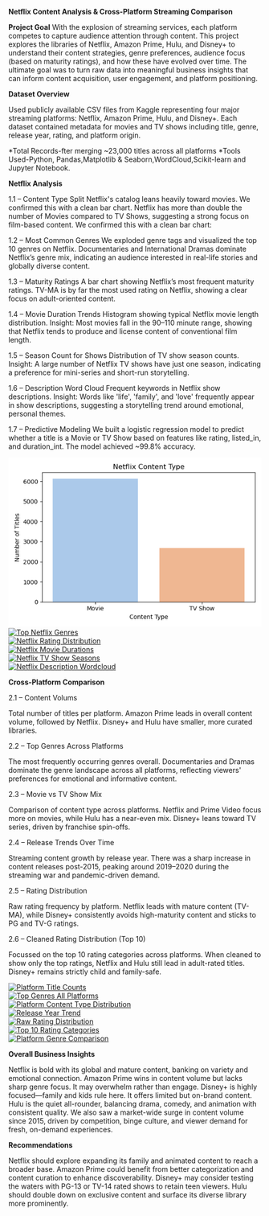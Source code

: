 **Netflix Content Analysis & Cross-Platform Streaming Comparison**


**Project Goal**
With the explosion of streaming services, each platform competes to capture audience attention through content. This project explores the libraries of Netflix, Amazon Prime, Hulu, and Disney+ to understand their content strategies, genre preferences, audience focus (based on maturity ratings), and how these have evolved over time. The ultimate goal was to turn raw data into meaningful business insights that can inform content acquisition, user engagement, and platform positioning.

**Dataset Overview**

Used publicly available CSV files from Kaggle representing four major streaming platforms: Netflix, Amazon Prime, Hulu, and Disney+. Each dataset contained metadata for movies and TV shows including title, genre, release year, rating, and platform origin.

*Total Records-fter merging ~23,000 titles across all platforms
*Tools Used-Python, Pandas,Matplotlib & Seaborn,WordCloud,Scikit-learn and Jupyter Notebook.

**Netflix Analysis**

1.1 – Content Type Split
Netflix's catalog leans heavily toward movies. We confirmed this with a clean bar chart.
Netflix has more than double the number of Movies compared to TV Shows, suggesting a strong focus on film-based content. We confirmed this with a clean bar chart:

1.2 – Most Common Genres
We exploded genre tags and visualized the top 10 genres on Netflix.
Documentaries and International Dramas dominate Netflix’s genre mix, indicating an audience interested in real-life stories and globally diverse content.

1.3 – Maturity Ratings
A bar chart showing Netflix’s most frequent maturity ratings.
TV-MA is by far the most used rating on Netflix, showing a clear focus on adult-oriented content.

1.4 – Movie Duration Trends
Histogram showing typical Netflix movie length distribution.
Insight: Most movies fall in the 90–110 minute range, showing that Netflix tends to produce and license content of conventional film length.

1.5 – Season Count for Shows
Distribution of TV show season counts.
Insight: A large number of Netflix TV shows have just one season, indicating a preference for mini-series and short-run storytelling.

1.6 – Description Word Cloud
Frequent keywords in Netflix show descriptions.
Insight: Words like 'life', 'family', and 'love' frequently appear in show descriptions, suggesting a storytelling trend around emotional, personal themes.

1.7 – Predictive Modeling
We built a logistic regression model to predict whether a title is a Movie or TV Show based on features like rating, listed_in, and duration_int. The model achieved ~99.8% accuracy.


[![Netflix Content Type](charts/netflix_content_type.png)](charts/netflix_content_type.png)  
[![Top Netflix Genres](netflix_top_genres.png)](netflix_top_genres.png)  
[![Netflix Rating Distribution](netflix_Rating_distribution.png)](netflix_Rating_distribution.png)  
[![Netflix Movie Durations](netflix_movie_durations.png)](netflix_movie_durations.png)  
[![Netflix TV Show Seasons](netflix_tv_show_seasons.png)](netflix_tv_show_seasons.png)  
[![Netflix Description Wordcloud](netflix_description_wordcloud.png)](netflix_description_wordcloud.png)  


**Cross-Platform Comparison**

2.1 – Content Volums

Total number of titles per platform.
Amazon Prime leads in overall content volume, followed by Netflix. Disney+ and Hulu have smaller, more curated libraries.

2.2 – Top Genres Across Platforms

The most frequently occurring genres overall.
Documentaries and Dramas dominate the genre landscape across all platforms, reflecting viewers' preferences for emotional and informative content.

2.3 – Movie vs TV Show Mix

Comparison of content type across platforms.
Netflix and Prime Video focus more on movies, while Hulu has a near-even mix. Disney+ leans toward TV series, driven by franchise spin-offs.

2.4 – Release Trends Over Time

Streaming content growth by release year.
There was a sharp increase in content releases post-2015, peaking around 2019–2020 during the streaming war and pandemic-driven demand.

2.5 – Rating Distribution

Raw rating frequency by platform.
Netflix leads with mature content (TV-MA), while Disney+ consistently avoids high-maturity content and sticks to PG and TV-G ratings.

2.6 – Cleaned Rating Distribution (Top 10)

Focussed on the top 10 rating categories across platforms.
When cleaned to show only the top ratings, Netflix and Hulu still lead in adult-rated titles. Disney+ remains strictly child and family-safe.

[![Platform Title Counts](platform_title_counts.png)](platform_title_counts.png)  
[![Top Genres All Platforms](top_genres_all_Platforms.png)](top_genres_all_Platforms.png)  
[![Platform Content Type Distribution](platform_content_type_distribution.png)](platform_content_type_distribution.png)  
[![Release Year Trend](release_year_trend.png)](release_year_trend.png)  
[![Raw Rating Distribution](Platform_rating_destriubtion.png)](Platform_rating_destriubtion.png)  
[![Top 10 Rating Categories](Platform_rating_distribution_top10.png)](Platform_rating_distribution_top10.png)  
[![Platform Genre Comparison](platform_genre_comparison.png)](platform_genre_comparison.png)


**Overall Business Insights**


Netflix is bold with its global and mature content, banking on variety and emotional connection.
Amazon Prime wins in content volume but lacks sharp genre focus. It may overwhelm rather than engage.
Disney+ is highly focused—family and kids rule here. It offers limited but on-brand content.
Hulu is the quiet all-rounder, balancing drama, comedy, and animation with consistent quality.
We also saw a market-wide surge in content volume since 2015, driven by competition, binge culture, and viewer demand for fresh, on-demand experiences.

**Recommendations**

Netflix should explore expanding its family and animated content to reach a broader base.
Amazon Prime could benefit from better categorization and content curation to enhance discoverability.
Disney+ may consider testing the waters with PG-13 or TV-14 rated shows to retain teen viewers.
Hulu should double down on exclusive content and surface its diverse library more prominently.
